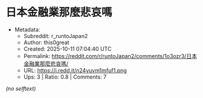 # 日本金融業那麼悲哀嗎

- Metadata:
  - Subreddit: r_runtoJapan2
  - Author: this0great
  - Created: 2025-10-11 07:04:40 UTC
  - Permalink: https://reddit.com/r/runtoJapan2/comments/1o3ozr3/日本金融業那麼悲哀嗎/
  - URL: https://i.redd.it/n24yuvm1mfuf1.png
  - Ups: 3 | Ratio: 0.8 | Comments: 7

_(no selftext)_
